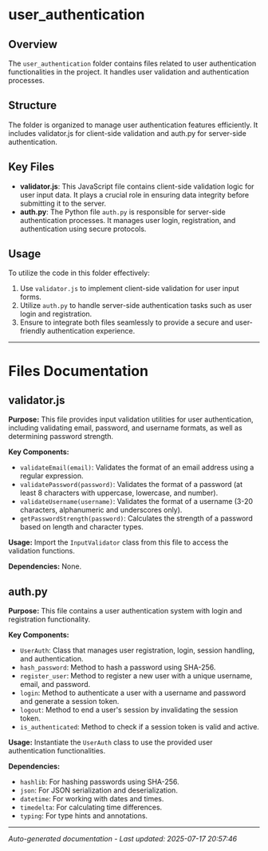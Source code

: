 # user_authentication

## Overview
The `user_authentication` folder contains files related to user authentication functionalities in the project. It handles user validation and authentication processes.

## Structure
The folder is organized to manage user authentication features efficiently. It includes validator.js for client-side validation and auth.py for server-side authentication.

## Key Files
- **validator.js**: This JavaScript file contains client-side validation logic for user input data. It plays a crucial role in ensuring data integrity before submitting it to the server.
- **auth.py**: The Python file `auth.py` is responsible for server-side authentication processes. It manages user login, registration, and authentication using secure protocols.

## Usage
To utilize the code in this folder effectively:
1. Use `validator.js` to implement client-side validation for user input forms.
2. Utilize `auth.py` to handle server-side authentication tasks such as user login and registration.
3. Ensure to integrate both files seamlessly to provide a secure and user-friendly authentication experience.

---

# Files Documentation

## validator.js

**Purpose:** This file provides input validation utilities for user authentication, including validating email, password, and username formats, as well as determining password strength.

**Key Components:**
- `validateEmail(email)`: Validates the format of an email address using a regular expression.
- `validatePassword(password)`: Validates the format of a password (at least 8 characters with uppercase, lowercase, and number).
- `validateUsername(username)`: Validates the format of a username (3-20 characters, alphanumeric and underscores only).
- `getPasswordStrength(password)`: Calculates the strength of a password based on length and character types.

**Usage:** Import the `InputValidator` class from this file to access the validation functions.

**Dependencies:** None.

## auth.py

**Purpose:** This file contains a user authentication system with login and registration functionality.

**Key Components:**
- `UserAuth`: Class that manages user registration, login, session handling, and authentication.
- `hash_password`: Method to hash a password using SHA-256.
- `register_user`: Method to register a new user with a unique username, email, and password.
- `login`: Method to authenticate a user with a username and password and generate a session token.
- `logout`: Method to end a user's session by invalidating the session token.
- `is_authenticated`: Method to check if a session token is valid and active.

**Usage:** Instantiate the `UserAuth` class to use the provided user authentication functionalities.

**Dependencies:**
- `hashlib`: For hashing passwords using SHA-256.
- `json`: For JSON serialization and deserialization.
- `datetime`: For working with dates and times.
- `timedelta`: For calculating time differences.
- `typing`: For type hints and annotations.

---
*Auto-generated documentation - Last updated: 2025-07-17 20:57:46*
